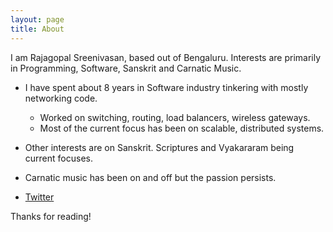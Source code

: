 ```yaml
---
layout: page
title: About
---
```


<p class="message">
  I am Rajagopal Sreenivasan, based out of Bengaluru.
  Interests are primarily in Programming, Software, Sanskrit and Carnatic Music.
</p>


- I have spent about 8 years in Software industry tinkering with mostly networking code.
  - Worked on switching, routing, load balancers, wireless gateways.
  - Most of the current focus has been on scalable, distributed systems.

- Other interests are on Sanskrit. Scriptures and Vyakararam being current focuses.
- Carnatic music has been on and off but the passion persists.

* [Twitter](https://twitter.com/rajagopal211)


Thanks for reading!
